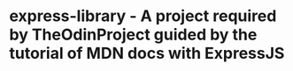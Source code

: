 # express-library - A project required by TheOdinProject guided by the tutorial of MDN docs with ExpressJS
